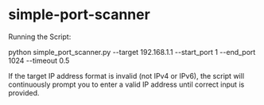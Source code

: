 # simple-port-scanner


Running the Script:

python simple_port_scanner.py --target 192.168.1.1 --start_port 1 --end_port 1024 --timeout 0.5

If the target IP address format is invalid (not IPv4 or IPv6), the script will continuously prompt you to enter a valid IP address until correct input is provided.
